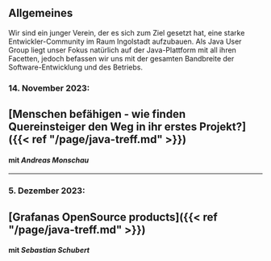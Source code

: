## Allgemeines

Wir sind ein junger Verein, der es sich zum Ziel gesetzt hat, eine starke Entwickler-Community im Raum Ingolstadt aufzubauen.
Als Java User Group liegt unser Fokus natürlich auf der Java-Plattform mit all ihren Facetten, jedoch befassen wir uns mit der gesamten Bandbreite der Software-Entwicklung und des Betriebs.


### 14. November 2023:

## [Menschen befähigen - wie finden Quereinsteiger den Weg in ihr erstes Projekt?]({{< ref "/page/java-treff.md" >}})
#### mit _Andreas Monschau_

---

### 5. Dezember 2023:

## [Grafanas OpenSource products]({{< ref "/page/java-treff.md" >}})
#### mit _Sebastian Schubert_
